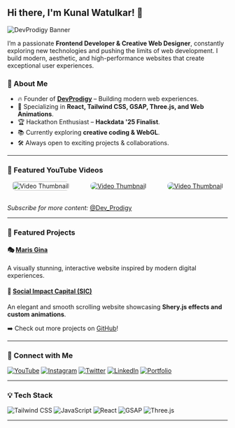 ## Hi there, I'm Kunal Watulkar! 👋
![DevProdigy Banner](https://media.licdn.com/dms/image/v2/D5616AQFR1D-rRL_A1A/profile-displaybackgroundimage-shrink_350_1400/profile-displaybackgroundimage-shrink_350_1400/0/1735539051939?e=1746662400&v=beta&t=51e-0xuRkTtodxqHnFd54RHKPYL0_kvyF6Uj-sy-aWY)

I’m a passionate **Frontend Developer & Creative Web Designer**, constantly exploring new technologies and pushing the limits of web development. I build modern, aesthetic, and high-performance websites that create exceptional user experiences.

### 🚀 About Me
- 🔥 Founder of **[DevProdigy](https://devprodigy.in/)** – Building modern web experiences.
- 🎨 Specializing in **React, Tailwind CSS, GSAP, Three.js, and Web Animations**.
- 🏆 Hackathon Enthusiast – **Hackdata '25 Finalist**.
- 📚 Currently exploring **creative coding & WebGL**.
- 🛠️ Always open to exciting projects & collaborations.

---


### 🎥 Featured YouTube Videos

<div style="display: flex; flex-wrap: wrap; justify-content: center; gap: 5vw; align-items:center; width: 100%;">
  <a href="https://youtu.be/KgRlPvsik6c?si=FGU7bhcIVsvi5iTi" target="_blank">
    <img src="https://i.ytimg.com/an_webp/KgRlPvsik6c/mqdefault_6s.webp?du=3000&sqp=CKP7n74G&rs=AOn4CLBzs2EgYeQqMb_i_PK1LJssNlVhUA" alt="Video Thumbnail" style="max-width: 300px; height:100% ;border-radius: 8px;">
  </a>
  <a href="https://youtu.be/ayVuKq4eSc8?si=tFErREHo3meN8zOb" target="_blank">
    <img src="https://i.ytimg.com/an_webp/ayVuKq4eSc8/mqdefault_6s.webp?du=3000&sqp=CJb-n74G&rs=AOn4CLD0LgDg6lG3A7rvy1zz4YUIso4wWw" alt="Video Thumbnail" style="max-width: 300px; border-radius: 8px;">
  </a>
   <a href="https://youtu.be/CXsLXH0ObUI?si=ZRCPFrm_MsuovWBg" target="_blank">
    <img src="https://i.ytimg.com/an_webp/CXsLXH0ObUI/mqdefault_6s.webp?du=3000&sqp=CIDYn74G&rs=AOn4CLC5hJ-gwyOnGM51MU924Z168THkeg" alt="Video Thumbnail" style="max-width: 300px; border-radius: 8px;">
  </a>
</div>

<br>

*Subscribe for more content:* [@Dev_Prodigy](https://www.youtube.com/@Dev_Prodigy)

---

### 🌟 Featured Projects

#### 🎭 [Maris Gina](https://maris-gina.vercel.app/)
A visually stunning, interactive website inspired by modern digital experiences.


#### 🚀 [Social Impact Capital (SIC)](https://sic-jade.vercel.app/)
An elegant and smooth scrolling website showcasing **Shery.js effects and custom animations**.

➡️ Check out more projects on [GitHub](https://github.com/Devprodigyy)!

---

### 📲 Connect with Me

[![YouTube](https://img.shields.io/badge/YouTube-%23FF0000.svg?style=for-the-badge&logo=YouTube&logoColor=white)](https://www.youtube.com/@Dev_Prodigy)
[![Instagram](https://img.shields.io/badge/Instagram-%23E4405F.svg?style=for-the-badge&logo=Instagram&logoColor=white)](https://www.instagram.com/devprodigy__/)
[![Twitter](https://img.shields.io/badge/Twitter-%231DA1F2.svg?style=for-the-badge&logo=Twitter&logoColor=white)](https://twitter.com/devprodigy__)
[![LinkedIn](https://img.shields.io/badge/LinkedIn-%230077B5.svg?style=for-the-badge&logo=LinkedIn&logoColor=white)](https://www.linkedin.com/in/devprodigy/)
[![Portfolio](https://img.shields.io/badge/Portfolio-%23000000.svg?style=for-the-badge&logo=firefox&logoColor=white)](https://devprodigy.in/)

---

### 💡 Tech Stack
![Tailwind CSS](https://img.shields.io/badge/TailwindCSS-%2338B2AC.svg?style=for-the-badge&logo=tailwind-css&logoColor=white)
![JavaScript](https://img.shields.io/badge/JavaScript-%23F7DF1E.svg?style=for-the-badge&logo=JavaScript&logoColor=black)
![React](https://img.shields.io/badge/React-%2361DAFB.svg?style=for-the-badge&logo=React&logoColor=black)
![GSAP](https://img.shields.io/badge/GSAP-%2388CE02.svg?style=for-the-badge&logo=greensock&logoColor=black)
![Three.js](https://img.shields.io/badge/Three.js-%23000000.svg?style=for-the-badge&logo=three.js&logoColor=white)



---
